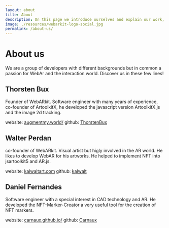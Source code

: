 ```yaml
---
layout: about
title: About
description: On this page we introduce ourselves and explain our work, our interests and the reason why we are part of webarkit.
image: ./resources/webarkit-logo-social.jpg
permalink: /about-us/
---
```

# About us
We are a group of developers with different backgrounds but in common a passion for WebAr and the interaction world. Discover us in these few lines!

##  Thorsten Bux
Founder of WebARkit. Software engineer with many years of experience, co-founder of ArtoolkitX, he developed the javascript version ArtoolkitX.js and the image 2d tracking.

website: [augmentmy.world/](http://augmentmy.world/) github: [ThorstenBux](https://github.com/ThorstenBux)

## Walter Perdan
co-founder of WebARkit. Visual artist but higly involved in the AR world. He likes to develop WebAR for his artworks. He helped to implement NFT into jsartoolkit5 and AR.js.

website: [kalwaltart.com](https://www.kalwaltart.com) github: [kalwalt](https://github.com/kalwalt)

## Daniel Fernandes
Software engineer with a special interest in CAD technology and AR. He developed the NFT-Marker-Creator a very useful tool for the creation of NFT markers.

website: [carnaux.github.io/](https://carnaux.github.io/) github: [Carnaux](https://github.com/Carnaux)
